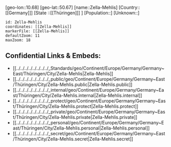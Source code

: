 ﻿---
location: [50.67,10.68]
mapzoom: [7,12] 
mapmarker: city 
type: City
tags:
- geo/City


SpocWebEntityId: 35805
isDeleted: false
confidential: public

---
[geo-lon::10.68]
[geo-lat::50.67]
[name::Zella-Mehlis]
[Country::[[Germany]]]
[State ::[[Thüringen]]] ]
[Population::]
[Unknown::]


```leaflet
id: Zella-Mehlis
coordinates: [[Zella-Mehlis]]
markerFile: [[Zella-Mehlis]]
defaultZoom: 11 
maxZoom: 18
```


## Confidential Links & Embeds: 
- [[../../../../../../../../_Standards/geo/Continent/Europe/Germany/Germany~East/Thüringen/City/Zella-Mehlis|Zella-Mehlis]] 
- [[../../../../../../../../_public/geo/Continent/Europe/Germany/Germany~East/Thüringen/City/Zella-Mehlis.public|Zella-Mehlis.public]] 
- [[../../../../../../../../_internal/geo/Continent/Europe/Germany/Germany~East/Thüringen/City/Zella-Mehlis.internal|Zella-Mehlis.internal]] 
- [[../../../../../../../../_protect/geo/Continent/Europe/Germany/Germany~East/Thüringen/City/Zella-Mehlis.protect|Zella-Mehlis.protect]] 
- [[../../../../../../../../_private/geo/Continent/Europe/Germany/Germany~East/Thüringen/City/Zella-Mehlis.private|Zella-Mehlis.private]] 
- [[../../../../../../../../_personal/geo/Continent/Europe/Germany/Germany~East/Thüringen/City/Zella-Mehlis.personal|Zella-Mehlis.personal]] 
- [[../../../../../../../../_secret/geo/Continent/Europe/Germany/Germany~East/Thüringen/City/Zella-Mehlis.secret|Zella-Mehlis.secret]] 
